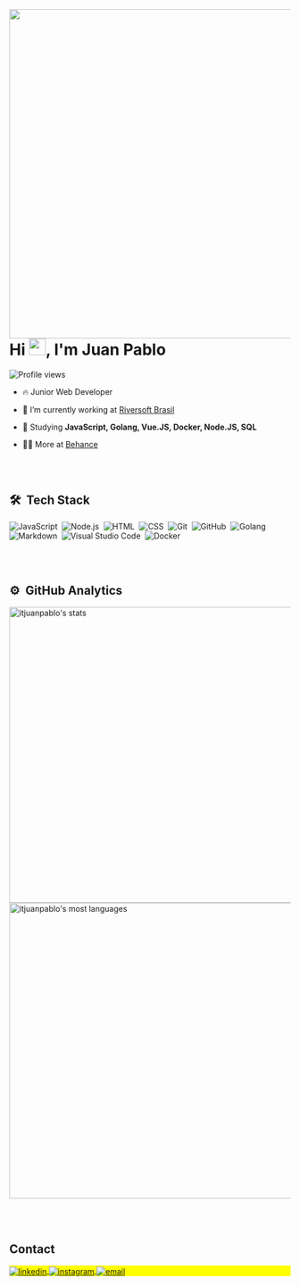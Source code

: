<img align="right" height="590em" src="https://raw.githubusercontent.com/gist/itjuanpablo/9ce10ff2f0ede0c26df8b6f37041b9f4/raw/33fb89a186b29174993756a555520dc5d61f885f/githubcard.svg"/>
<h1 align="left">Hi <img src="https://raw.githubusercontent.com/kaueMarques/kaueMarques/master/hi.gif" height="30px">, I'm Juan Pablo</h1>
<p align="left"> <img src="https://komarev.com/ghpvc/?username=itjuanpbablo&color=yellow" alt="Profile views" /> </p>

- 🔥 Junior Web Developer 

- 🔭 I’m currently working at [Riversoft Brasil](https://www.riversoft.com.br/)

- 💬 Studying **JavaScript, Golang, Vue.JS, Docker, Node.JS, SQL**

- 👨‍💻 More at [Behance](https://www.behance.net/juanpablo55)



<br><br>

## 🛠 &nbsp;Tech Stack

![JavaScript](https://img.shields.io/badge/-JavaScript-05122A?style=flat&logo=javascript)&nbsp;
![Node.js](https://img.shields.io/badge/-Node.js-05122A?style=flat&logo=node.js)&nbsp;
![HTML](https://img.shields.io/badge/-HTML-05122A?style=flat&logo=HTML5)&nbsp;
![CSS](https://img.shields.io/badge/-CSS-05122A?style=flat&logo=CSS3&logoColor=1572B6)&nbsp;
![Git](https://img.shields.io/badge/-Git-05122A?style=flat&logo=git)&nbsp;
![GitHub](https://img.shields.io/badge/-GitHub-05122A?style=flat&logo=github)&nbsp;
![Golang](https://img.shields.io/badge/-Golang-05122A?style=flat&logo=go)&nbsp;
![Markdown](https://img.shields.io/badge/-Markdown-05122A?style=flat&logo=markdown)&nbsp;
![Visual Studio Code](https://img.shields.io/badge/-Visual%20Studio%20Code-05122A?style=flat&logo=visual-studio-code&logoColor=007ACC)&nbsp;
![Docker](https://img.shields.io/badge/-Docker-05122A?style=flat&logo=docker)&nbsp;

<br><br>

## ⚙️ &nbsp;GitHub Analytics

<p align="left">
<img width="530em" src="https://github-readme-stats.vercel.app/api?username=itjuanpablo&show_icons=true&theme=vision-friendly-dark" alt="itjuanpablo's stats"/>
<img width="530em" src="https://github-readme-stats.vercel.app/api/top-langs/?username=itjuanpablo&layout=compact&theme=vision-friendly-dark" alt="itjuanpablo's most languages"/>
</p>


<br><br>

## Contact

<p align="left" style="background:yellow">
<a href="https://www.linkedin.com/in/juan-pablo-56b4b5191/" target="_blank">
  <img align="center" src="https://img.shields.io/badge/-Juan Pablo-05122A?style=flat&logo=linkedin" alt="linkedin"/>
</a>
<a href="https://www.instagram.com/_ojuanpablo/" target="_blank">
 <img align="center" src="https://img.shields.io/badge/-__ojuanpablo-05122A?style=flat&logo=instagram" alt="instagram"/>
</a>
<a href="mailto:contato.jpsft@gmail.com" target="_blank">
 <img align="center" src="https://img.shields.io/badge/-contato.jpsft@gmail.com-05122A?style=flat&logo=gmail" alt="email"/>
</a>
</p>
